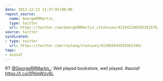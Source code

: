 ```yaml
---
date: 2013-12-23 11:37:07+00:00
repost_source:
  name: GeorgeRRMartin_
  type: twitter
  url: https://twitter.com/GeorgeRRMartin_/statuses/413542106595352576/
source: twitter
syndicated:
- type: twitter
  url: https://twitter.com/roytang/statuses/415083643925561344/
tags:
- asoiaf
---
```


RT [@GeorgeRRMartin_](https://twitter.com/GeorgeRRMartin_/): Well played bookstore, well played. #asoiaf https://t.co/0PklpWzv6L